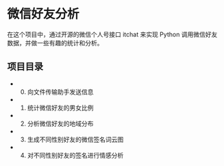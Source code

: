 # 微信好友分析
在这个项目中，通过开源的微信个人号接口 itchat 来实现 Python 调用微信好友数据，并做一些有趣的统计和分析。

## 项目目录
- 0. 向文件传输助手发送信息

- 1. 统计微信好友的男女比例

- 2. 分析微信好友的地域分布

- 3. 生成不同性别好友的微信签名词云图

- 4. 对不同性别好友的签名进行情感分析
